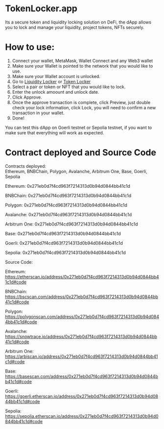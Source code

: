 # TokenLocker.app
Its a secure token and liquidity locking solution on DeFi, the dApp allows you to lock and manage your liquidity, project tokens, NFTs securely.

# How to use:
1. Connect your wallet, MetaMask, Wallet Connect and any Web3 wallet
2. Make sure your Wallet is pointed to the network that you would like to use.
3. Make sure your Wallet account is unlocked.
4. Go to [Liquidity Locker](https://tokenlocker.app/lock/liquidity) or [Token Locker](https://tokenlocker.app/lock/token)
5. Select a pair or token or NFT that you would like to lock.
6. Enter the unlock amoount and unlock date.
7. Click Approve.
8. Once the approve transaction is complete, click Preview, just double check your lock information, click Lock, you will need to confirm a new transaction in your wallet.
9. Done!

You can test this dApp on Goerli testnet or Sepolia testnet, if you want to make sure that
everything will work as expected.


# Contract deployed and Source Code
Contracts deployed:  
Ethereum, BNBChain, Polygon, Avalanche, Arbitrum One, Base, Goerli, Sepolia

Ethereum: 0x271eb0d7f4cd963f7214313d0b94d0844bb41c1d

BNBChain: 0x271eb0d7f4cd963f7214313d0b94d0844bb41c1d

Polygon: 0x271eb0d7f4cd963f7214313d0b94d0844bb41c1d

Avalanche: 0x271eb0d7f4cd963f7214313d0b94d0844bb41c1d

Arbitrum One: 0x271eb0d7f4cd963f7214313d0b94d0844bb41c1d

Base: 0x271eb0d7f4cd963f7214313d0b94d0844bb41c1d

Goerli: 0x271eb0d7f4cd963f7214313d0b94d0844bb41c1d

Sepolia: 0x271eb0d7f4cd963f7214313d0b94d0844bb41c1d

Source Code:  

Ethereum: https://etherscan.io/address/0x271eb0d7f4cd963f7214313d0b94d0844bb41c1d#code

BNBChain: https://bscscan.com/address/0x271eb0d7f4cd963f7214313d0b94d0844bb41c1d#code  

Polygon: https://polygonscan.com/address/0x271eb0d7f4cd963f7214313d0b94d0844bb41c1d#code  

Avalanche: https://snowtrace.io/address/0x271eb0d7f4cd963f7214313d0b94d0844bb41c1d#code 

Arbitrum One: https://arbiscan.io/address/0x271eb0d7f4cd963f7214313d0b94d0844bb41c1d#code

Base: https://basescan.com/address/0x271eb0d7f4cd963f7214313d0b94d0844bb41c1d#code  

Goerli: https://goerli.etherscan.io/address/0x271eb0d7f4cd963f7214313d0b94d0844bb41c1d#code  

Sepolia: https://sepolia.etherscan.io/address/0x271eb0d7f4cd963f7214313d0b94d0844bb41c1d#code  
